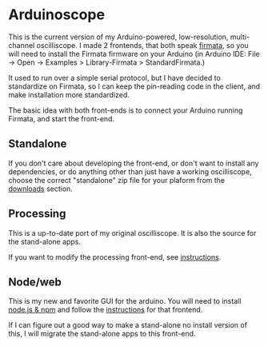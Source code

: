 # Arduinoscope

This is the current version of my Arduino-powered, low-resolution, multi-channel oscilliscope. I made 2 frontends, that both speak [firmata](http://firmata.org), so you will need to install the Firmata firmware on your Arduino (in Arduino IDE: File -> Open -> Examples > Library-Firmata > StandardFirmata.)

It used to run over a simple serial protocol, but I have decided to standardize on Firmata, so I can keep the pin-reading code in the client, and make installation more standardized.

The basic idea with both front-ends is to connect your Arduino running Firmata, and start the front-end.

## Standalone

If you don't care about developing the front-end, or don't want to install any dependencies, or do anything other than just have a working oscilliscope, choose the correct "standalone" zip file for your plaform from the [downloads](https://github.com/konsumer/arduinoscope/tree/master/processing/downloads) section.


## Processing

This is a up-to-date port of my original oscilliscope. It is also the source for the stand-alone apps.

If you want to modify the processing front-end, see [instructions](https://github.com/konsumer/arduinoscope/tree/master/processing).


## Node/web

This is my new and favorite GUI for the arduino.  You will need to install [node.js & npm](http://nodejs.org/download/) and follow the [instructions](https://github.com/konsumer/arduinoscope/tree/master/web) for that frontend.

If I can figure out a good way to make a stand-alone no install version of this, I will migrate the stand-alone apps to this front-end.
